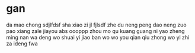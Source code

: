 # gan
da mao 
chong
sdjlfdsf
sha xiao zi jl
fjlsdf
zhe du neng peng dao neng zuo
pao xiang
zale 
jiayou
abs
oooppp zhou mo qu kuang guang
ni yao zheng ming
nan wa deng wo shuai yi jiao ban wo 
wo you qian  qiu zhong wo yi zhi za ideng fwa
